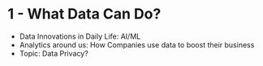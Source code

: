 # 1 - What Data Can Do?



* Data Innovations in Daily Life: AI/ML
* Analytics around us: How Companies use data to boost their business
* Topic: Data Privacy?


